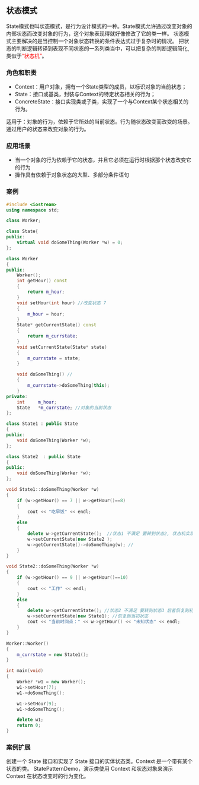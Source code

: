 ## 状态模式

State模式也叫状态模式，是行为设计模式的一种。State模式允许通过改变对象的内部状态而改变对象的行为，这个对象表现得就好像修改了它的类一样。 
状态模式主要解决的是当控制一个对象状态转换的条件表达式过于复杂时的情况。
把状态的判断逻辑转译到表现不同状态的一系列类当中，可以把复杂的判断逻辑简化,类似于<font color=red>“状态机”</font>。

### 角色和职责

- Context：用户对象，拥有一个State类型的成员，以标识对象的当前状态； 
- State：接口或基类，封装与Context的特定状态相关的行为； 
- ConcreteState：接口实现类或子类，实现了一个与Context某个状态相关的行为。 

适用于：对象的行为，依赖于它所处的当前状态。行为随状态改变而改变的场景。通过用户的状态来改变对象的行为。

### 应用场景
* 当一个对象的行为依赖于它的状态，并且它必须在运行时根据那个状态改变它的行为
* 操作具有依赖于对象状态的大型、多部分条件语句

### 案例
```C++
#include <iostream>
using namespace std;

class Worker;

class State{
public:
    virtual void doSomeThing(Worker *w) = 0;
};

class Worker
{
public:
    Worker();
    int getHour() const
    {
        return m_hour;
    }
    void setHour(int hour) //改变状态 7 
    {
        m_hour = hour;
    }
    State* getCurrentState() const
    {
        return m_currstate;
    }
    void setCurrentState(State* state)
    {
        m_currstate = state;
    }

    void doSomeThing() //
    {
        m_currstate->doSomeThing(this);
    }
private:
    int		m_hour;
    State	*m_currstate; //对象的当前状态
};

class State1 : public State
{
public:
    void doSomeThing(Worker *w);
};

class State2  : public State
{
public:
    void doSomeThing(Worker *w);
};

void State1::doSomeThing(Worker *w)
{
    if (w->getHour() == 7 || w->getHour()==8)
    {
        cout << "吃早饭" << endl; 
    }
    else
    { 
        delete w->getCurrentState();  //状态1 不满足 要转到状态2, 状态机实现的一部分
        w->setCurrentState(new State2 );
        w->getCurrentState()->doSomeThing(w); //
    }
}

void State2::doSomeThing(Worker *w)
{
    if (w->getHour() == 9 || w->getHour()==10)
    {
        cout << "工作" << endl; 
    }
    else
    {
        delete w->getCurrentState(); //状态2 不满足 要转到状态3 后者恢复到初始化状态
        w->setCurrentState(new State1); //恢复到当初状态
        cout << "当前时间点：" << w->getHour() << "未知状态" << endl;
    }
}

Worker::Worker()
{
    m_currstate = new State1();
}

int main(void)
{
    Worker *w1 = new Worker();
    w1->setHour(7);
    w1->doSomeThing();

    w1->setHour(9);
    w1->doSomeThing();

    delete w1;
    return 0;
}
```

### 案例扩展

创建一个 State 接口和实现了 State 接口的实体状态类。Context 是一个带有某个状态的类。
StatePatternDemo，演示类使用 Context 和状态对象来演示 Context 在状态改变时的行为变化。
